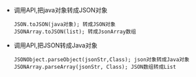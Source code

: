 + 调用API,把java对象转成JSON对象

  ```
  JSON.toJSON(java对象); 转成JSON对象
  JSONArray.toJSON(list); 转成JsonArray数组
  ```

+ 调用API,把JSON转成Java对象

  ```
  JSONObject.parseObject(jsonStr,Class); json对象转成Java对象
  JSONArray.parseArray(jsonStr, Class); JSON数组转成List
  ```

